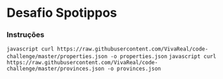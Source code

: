 # Desafio Spotippos

### Instruções
```javascript curl https://raw.githubusercontent.com/VivaReal/code-challenge/master/properties.json -o properties.json```
```javascript curl https://raw.githubusercontent.com/VivaReal/code-challenge/master/provinces.json -o provinces.json```
